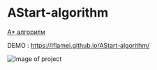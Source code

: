 # AStart-algorithm

<a href = 'https://ru.wikipedia.org/wiki/A*'>A* алгоритм</a>

DEMO : https://iflamei.github.io/AStart-algorithm/

![Image of project](hhttps://github.com/IflameI/AStart-algorithm/blob/main/Screenshot_1.png)
